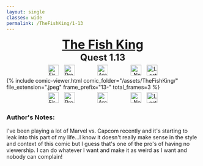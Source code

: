 ```yaml
---
layout: single
classes: wide
permalink: /TheFishKing/1-13
---
```

<div style="text-align:center">
    <a href="/TheFishKing/" style="text-decoration:none; color:inherit">
        <font size="6"><b><u> The Fish King </u></b></font>
    </a>
</div>
<div style="text-align:center">
    <font size="5"><b>Quest 1.13</b></font>
</div>

<div style="text-align:center">
</div>

<div style="text-align:center">
    <a href="/TheFishKing/titlepage" style="text-decoration:none">
        <img style="height:28px; text-align:left; margin:1%" src="/assets/Misc/first.PNG" alt="First">
    </a>
    <a href="/TheFishKing/1-12" style="text-decoration:none">
        <img style="height:28px; text-align:left; margin-left:1%; margin-right:10%" src="/assets/Misc/prev.PNG" alt="Previous">
    </a>
    <a href="/TheFishKing/" style="text-decoration:none">
        <img style="height:28px; text-align:center; margin-left:1%; margin-right:1%" src="/assets/Misc/archive.PNG" alt="Archive">
    </a>
    <a href="/TheFishKing/1-14" style="text-decoration:none">
        <img style="height:28px; text-align:right; margin-left:10%; margin-right:1%" src="/assets/Misc/next.PNG" alt="Next">
    </a>
    <a href="/TheFishKing/last" style="text-decoration:none">
        <img style="height:28px; text-align:right; margin:1%" src="/assets/Misc/last.PNG" alt="Last">
    </a>
</div>

<section class="comic-section">
    {% include comic-viewer.html
      comic_folder="/assets/TheFishKing/"
      file_extension=".jpeg"
      frame_prefix="13-"
      total_frames=3
    %}
</section>

<div style="text-align:center">
    <a href="/TheFishKing/titlepage" style="text-decoration:none">
        <img style="height:28px; text-align:left; margin:1%" src="/assets/Misc/first.PNG" alt="First">
    </a>
    <a href="/TheFishKing/1-12" style="text-decoration:none">
        <img style="height:28px; text-align:left; margin-left:1%; margin-right:10%" src="/assets/Misc/prev.PNG" alt="Previous">
    </a>
    <a href="/TheFishKing/" style="text-decoration:none">
        <img style="height:28px; text-align:center; margin-left:1%; margin-right:1%" src="/assets/Misc/archive.PNG" alt="Archive">
    </a>
    <a href="/TheFishKing/1-14" style="text-decoration:none">
        <img style="height:28px; text-align:right; margin-left:10%; margin-right:1%" src="/assets/Misc/next.PNG" alt="Next">
    </a>
    <a href="/TheFishKing/last" style="text-decoration:none">
        <img style="height:28px; text-align:right; margin:1%" src="/assets/Misc/last.PNG" alt="Last">
    </a>
</div>

<h3> Author's Notes:</h3>
I've been playing a lot of Marvel vs. Capcom recently and it's starting to leak into this part of my life...I know it doesn't really make sense in the style and context of this comic but I guess that's one of the pro's of having no viewership. I can do whatever I want and make it as weird as I want and nobody can complain!
